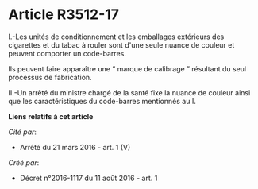 # Article R3512-17

I.-Les unités de conditionnement et les emballages extérieurs des cigarettes et du tabac à rouler sont d'une seule nuance de
couleur et peuvent comporter un code-barres. 

Ils peuvent faire apparaître une “ marque de calibrage ” résultant du seul processus de fabrication. 

II.-Un arrêté du ministre chargé de la santé fixe la nuance de couleur ainsi que les caractéristiques du code-barres
mentionnés au I.

**Liens relatifs à cet article**

_Cité par_:

  - Arrêté du 21 mars 2016 - art. 1 (V)

_Créé par_:

  - Décret n°2016-1117 du 11 août 2016 - art. 1
